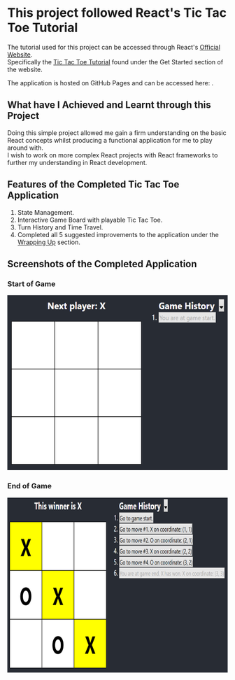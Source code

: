 # This project followed React's Tic Tac Toe Tutorial 

The tutorial used for this project can be accessed through React's [Official Website](https://react.dev).\
Specifically the [Tic Tac Toe Tutorial](https://react.dev/learn/tutorial-tic-tac-toe) found under the Get Started section of the website.

The application is hosted on GitHub Pages and can be accessed here: .

## What have I Achieved and Learnt through this Project

Doing this simple project allowed me gain a firm understanding on the basic React concepts whilst producing a functional application for me to play around with.\
I wish to work on more complex React projects with React frameworks to further my understanding in React development.

## Features of the Completed Tic Tac Toe Application

1. State Management.
2. Interactive Game Board with playable Tic Tac Toe.
3. Turn History and Time Travel.
4. Completed all 5 suggested improvements to the application under the [Wrapping Up](https://react.dev/learn/tutorial-tic-tac-toe#wrapping-up) section.

## Screenshots of the Completed Application

### Start of Game

<img src="git_images/Game_Start.png" height="400px" />

### End of Game

<img src="git_images/Game_End.png" height="400px" />
